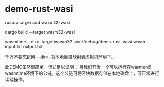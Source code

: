 # demo-rust-wasi

rustup target add wasm32-wasi

cargo build --target wasm32-wasi

wasmtime --dir=. target/wasm32-wasi/debug/demo-rust-wasi.wasm input.txt output.txt

千万不要忘记用 --dir=. 将本地目录映射到虚拟机环境下。

此DEMO虽然很简单，但却足以证明： 若我们开发一个可以运行在wasmer或wasmtime环境下的公链，这个公链可将区块数据存储在本地磁盘上，可正常进行读写操作。
